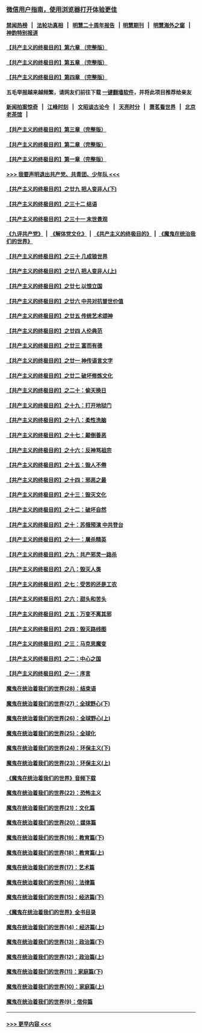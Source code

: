 ### [微信用户指南，使用浏览器打开体验更佳](https://github.com/gfw-breaker/banned-news1/blob/master/indexes/wechat-guide.md?t=0)
#### [禁闻热榜](热点新闻.md?t=0)  &nbsp;&nbsp;|&nbsp;&nbsp; [法轮功真相](https://github.com/gfw-breaker/truth/blob/master/README.md?t=0) &nbsp;&nbsp;|&nbsp;&nbsp; [明慧二十周年报告](https://github.com/gfw-breaker/mh-reports/blob/master/README.md?t=0) &nbsp;&nbsp;|&nbsp;&nbsp;[明慧期刊](https://github.com/gfw-breaker/mh-qikan) &nbsp;&nbsp;|&nbsp;&nbsp; [明慧海外之窗](https://github.com/gfw-breaker/mh-news/blob/master/README.md?t=0) &nbsp;&nbsp;|&nbsp;&nbsp; [神韵特别报道](https://github.com/gfw-breaker/mh-news/blob/master/shenyun.md?t=0)
#### [【共产主义的终极目的】第六章 （完整版）](../pages/nsc422/n11428913.md?t=02150002) 
#### [【共产主义的终极目的】第五章 （完整版）](../pages/nsc422/n11428912.md?t=02150002) 
#### [【共产主义的终极目的】第四章 （完整版）](../pages/nsc422/n11428907.md?t=02150002) 
#### 五毛举报越来越频繁，请网友们前往下载 [一键翻墙软件](https://github.com/gfw-breaker/ssr-accounts)，并将此项目推荐给亲友
#### [新闻拍案惊奇](https://github.com/gfw-breaker/banned-news1/blob/master/pages/link4.md) &nbsp;&nbsp;|&nbsp;&nbsp; [江峰时刻](https://github.com/gfw-breaker/banned-news1/blob/master/pages/link4.md) &nbsp;&nbsp;|&nbsp;&nbsp; [文昭谈古论今](https://github.com/gfw-breaker/banned-news1/blob/master/pages/link4.md) &nbsp;&nbsp;|&nbsp;&nbsp; [天亮时分](https://github.com/gfw-breaker/banned-news1/blob/master/pages/link4.md) &nbsp;&nbsp;|&nbsp;&nbsp; [萧茗看世界](https://github.com/gfw-breaker/banned-news1/blob/master/pages/link4.md) &nbsp;&nbsp;|&nbsp;&nbsp; [北京老茶馆](https://github.com/gfw-breaker/banned-news1/blob/master/pages/link4.md) &nbsp;&nbsp;|&nbsp;&nbsp; 
#### [【共产主义的终极目的】第三章（完整版）](../pages/nsc422/n11428848.md?t=02150002) 
#### [【共产主义的终极目的】第二章（完整版）](../pages/nsc422/n11428831.md?t=02150002) 
#### [【共产主义的终极目的】第一章（完整版）](../pages/nsc422/n11417651.md?t=02150002) 
#### [>>> 我要声明退出共产党、共青团、少年队 <<<](https://github.com/begood0513/goodnews/blob/master/quit/letter.md) 
#### [【共产主义的终极目的】之廿九 把人变非人(下)](../pages/nsc422/n11344140.md?t=02150002) 
#### [【共产主义的终极目的】之三十二 结语](../pages/nsc422/n11360535.md?t=02150002) 
#### [【共产主义的终极目的】之三十一 末世景观](../pages/nsc422/n11351129.md?t=02150002) 
#### [《九评共产党》](https://github.com/begood0513/9ping.md/blob/master/README.md) &nbsp;|&nbsp; [《解体党文化》](../../../../jtdwh.md/blob/master/README.md)  &nbsp;|&nbsp; [《共产主义的终极目的》](../../../../gczydzjmd.md/blob/master/README.md) &nbsp;|&nbsp; [《魔鬼在统治我们的世界》](../../../../mgztzwmdsj.md/blob/master/README.md) 
#### [【共产主义的终极目的】之三十 几成狼世界](../pages/nsc422/n11348280.md?t=02150002) 
#### [【共产主义的终极目的】之廿八 把人变非人(上)](../pages/nsc422/n11340492.md?t=02150002) 
#### [【共产主义的终极目的】之廿七 以恨立国](../pages/nsc422/n11336944.md?t=02150002) 
#### [【共产主义的终极目的】之廿六 中共对抗普世价值](../pages/nsc422/n11324785.md?t=02150002) 
#### [【共产主义的终极目的】之廿五 传统艺术颂神](../pages/nsc422/n11296396.md?t=02150002) 
#### [【共产主义的终极目的】之廿四 人伦典范](../pages/nsc422/n11296397.md?t=02150002) 
#### [【共产主义的终极目的】之廿三 富而有德](../pages/nsc422/n11283598.md?t=02150002) 
#### [【共产主义的终极目的】之廿一 神传语言文字](../pages/nsc422/n11263265.md?t=02150002) 
#### [【共产主义的终极目的】之廿二 破坏修炼文化](../pages/nsc422/n11245728.md?t=02150002) 
#### [【共产主义的终极目的】之二十：偷天换日](../pages/nsc422/n11238846.md?t=02150002) 
#### [【共产主义的终极目的】之十九：打开地狱门](../pages/nsc422/n11206376.md?t=02150002) 
#### [【共产主义的终极目的】之十八：柔性洗脑](../pages/nsc422/n11199994.md?t=02150002) 
#### [【共产主义的终极目的】之十七：颠倒善恶](../pages/nsc422/n11179782.md?t=02150002) 
#### [【共产主义的终极目的】之十六：反神骂祖宗](../pages/nsc422/n11166798.md?t=02150002) 
#### [【共产主义的终极目的】之十五：毁人不倦](../pages/nsc422/n11166792.md?t=02150002) 
#### [【共产主义的终极目的】之十四：邪恶之最](../pages/nsc422/n11150249.md?t=02150002) 
#### [【共产主义的终极目的】之十三：毁灭文化](../pages/nsc422/n11135227.md?t=02150002) 
#### [【共产主义的终极目的】之十二：破坏自然](../pages/nsc422/n11135214.md?t=02150002) 
#### [【共产主义的终极目的】之十：苏俄预演 中共登台](../pages/nsc422/n11118424.md?t=02150002) 
#### [【共产主义的终极目的】之十一：屠杀精英](../pages/nsc422/n11118442.md?t=02150002) 
#### [【共产主义的终极目的】之九：共产邪灵一路杀](../pages/nsc422/n11114139.md?t=02150002) 
#### [【共产主义的终极目的】之八：毁灭人类](../pages/nsc422/n11108503.md?t=02150002) 
#### [【共产主义的终极目的】之七：受苦的还是工农](../pages/nsc422/n11101809.md?t=02150002) 
#### [【共产主义的终极目的】之六：甜头和苦头](../pages/nsc422/n11096971.md?t=02150002) 
#### [【共产主义的终极目的】之五：万变不离其邪](../pages/nsc422/n11091285.md?t=02150002) 
#### [【共产主义的终极目的】之四：毁灭路线图](../pages/nsc422/n11086284.md?t=02150002) 
#### [【共产主义的终极目的】之三：马克思魔变](../pages/nsc422/n11061941.md?t=02150002) 
#### [【共产主义的终极目的】之二：中心之国](../pages/nsc422/n11047728.md?t=02150002) 
#### [【共产主义的终极目的】之一：序言](../pages/nsc422/n11086077.md?t=02150002) 
#### [魔鬼在统治着我们的世界(28)：结束语](../pages/nsc422/n10936246.md?t=02150002) 
#### [魔鬼在统治着我们的世界(27)：全球野心(下)](../pages/nsc422/n10928319.md?t=02150002) 
#### [魔鬼在统治着我们的世界(26)：全球野心(上)](../pages/nsc422/n10900318.md?t=02150002) 
#### [魔鬼在统治着我们的世界(25)：全球化](../pages/nsc422/n10788205.md?t=02150002) 
#### [魔鬼在统治着我们的世界(24)：环保主义(下)](../pages/nsc422/n10695307.md?t=02150002) 
#### [魔鬼在统治着我们的世界(23)：环保主义(上)](../pages/nsc422/n10688613.md?t=02150002) 
#### [《魔鬼在统治着我们的世界》音频下载](../pages/nsc422/n10635553.md?t=02150002) 
#### [魔鬼在统治着我们的世界(22)：恐怖主义](../pages/nsc422/n10614727.md?t=02150002) 
#### [魔鬼在统治着我们的世界(21)：文化篇](../pages/nsc422/n10597706.md?t=02150002) 
#### [魔鬼在统治着我们的世界(20)：媒体篇](../pages/nsc422/n10586579.md?t=02150002) 
#### [魔鬼在统治着我们的世界(19)：教育篇(下)](../pages/nsc422/n10564808.md?t=02150002) 
#### [魔鬼在统治着我们的世界(18)：教育篇(上)](../pages/nsc422/n10526970.md?t=02150002) 
#### [魔鬼在统治着我们的世界(17)：艺术篇](../pages/nsc422/n10499093.md?t=02150002) 
#### [魔鬼在统治着我们的世界(16)：法律篇](../pages/nsc422/n10485969.md?t=02150002) 
#### [魔鬼在统治着我们的世界(15)：经济篇(下)](../pages/nsc422/n10469975.md?t=02150002) 
#### [《魔鬼在统治着我们的世界》全书目录](../pages/nsc422/n10464261.md?t=02150002) 
#### [魔鬼在统治着我们的世界(14)：经济篇(上)](../pages/nsc422/n10457370.md?t=02150002) 
#### [魔鬼在统治着我们的世界(13)：政治篇(下)](../pages/nsc422/n10448270.md?t=02150002) 
#### [魔鬼在统治着我们的世界(12)：政治篇(上)](../pages/nsc422/n10444576.md?t=02150002) 
#### [魔鬼在统治着我们的世界(11)：家庭篇(下)](../pages/nsc422/n10440961.md?t=02150002) 
#### [魔鬼在统治着我们的世界(10)：家庭篇(上)](../pages/nsc422/n10435448.md?t=02150002) 
#### [魔鬼在统治着我们的世界(9)：信仰篇](../pages/nsc422/n10432159.md?t=02150002) 

----
#### [ >>> 更早内容 <<< ](../indexes/nsc422-earlier.md)

